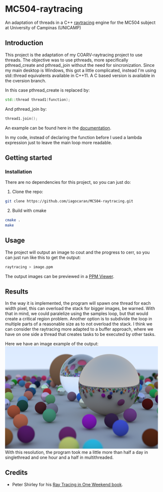 # MC504-raytracing

An adaptation of threads in a C++ [raytracing](https://en.wikipedia.org/wiki/Ray_tracing_(graphics)) engine for the MC504 subject at University of Campinas (UNICAMP)

## Introduction

This project is the adaptation of my COARV-raytracing project to use threads.
The objective was to use pthreads, more specifically pthread_create and pthread_join without the need for sincronization.
Since my main desktop is Windows, this got a little complicated, instead I'm using std::thread equivalents available in C++11.
A C based version is available in the cversion branch.

In this case pthread_create is replaced by:
```c++
std::thread thread1(function);
```

And pthread_join by:
```c++
thread1.join();
```

An example can be found here in the [documentation](https://en.cppreference.com/w/cpp/thread/thread/join).

In my code, instead of declaring the function before I used a lambda expression just to leave the main loop more readable.

## Getting started

### Installation

There are no dependencies for this project, so you can just do:

1. Clone the repo:
```sh
git clone https://github.com/iagocaran/MC504-raytracing.git
```
2. Build with cmake
```sh
cmake .
make
```

## Usage

The project will output an image to cout and the progress to cerr, so you can just run like this to get the output:
```sh
raytracing > image.ppm
```

The output images can be previewed in a [PPM Viewer](http://www.cs.rhodes.edu/welshc/COMP141_F16/ppmReader.html).

## Results

In the way it is implemented, the program will spawn one thread for each width pixel, this can overload the stack for bigger images, be warned.
With that in mind, we could paralelize using the samples loop, but that would create a critical region problem. 
Another option is to subdivide the loop in multiple parts of a reasonable size as to not overload the stack.
I think we can consider the raytracing more adapted to a buffer approach, where we have on one side a thread that creates tasks to be executed by other tasks.

Here we have an image example of the output:
![Example of output](https://github.com/iagocaran/MC504-raytracing/blob/master/output.png)
With this resolution, the program took me a little more than half a day in singlethread and one hour and a half in multithreaded.

## Credits

* Peter Shirley for his [Ray Tracing in One Weekend book](https://raytracing.github.io/books/RayTracingInOneWeekend.html).
